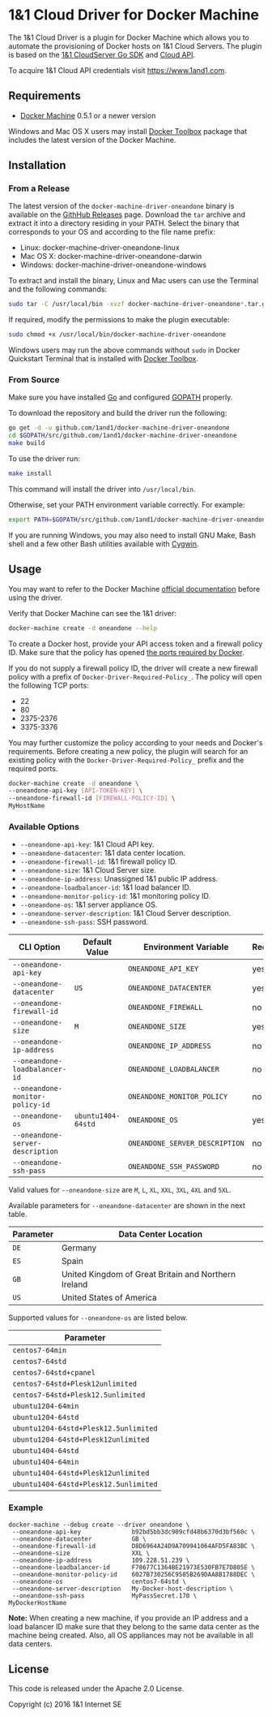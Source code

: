 # 1&amp;1 Cloud Driver for Docker Machine

The 1&amp;1 Cloud Driver is a plugin for Docker Machine which allows you to automate the provisioning of Docker hosts on 1&amp;1 Cloud Servers. The plugin is based on the [1&amp;1 CloudServer Go SDK](https://github.com/1and1/oneandone-cloudserver-sdk-go) and [Cloud API](https://cloudpanel-api.1and1.com/documentation/1and1/). 

To acquire 1&amp;1 Cloud API credentials visit https://www.1and1.com.

## Requirements

  * [Docker Machine](https://docs.docker.com/machine/install-machine/) 0.5.1 or a newer version

Windows and Mac OS X users may install [Docker Toolbox](https://www.docker.com/products/docker-toolbox) package that includes the latest version of the Docker Machine.

## Installation

### From a Release

The latest version of the `docker-machine-driver-oneandone` binary is available on the [GithHub Releases](https://github.com/1and1/docker-machine-driver-oneandone/releases) page.
Download the `tar` archive and extract it into a directory residing in your PATH. Select the binary that corresponds to your OS and according to the file name prefix:

* Linux: docker-machine-driver-oneandone-linux
* Mac OS X: docker-machine-driver-oneandone-darwin
* Windows: docker-machine-driver-oneandone-windows

To extract and install the binary, Linux and Mac users can use the Terminal and the following commands:

```bash
sudo tar -C /usr/local/bin -xvzf docker-machine-driver-oneandone*.tar.gz
```

If required, modify the permissions to make the plugin executable:

```bash
sudo chmod +x /usr/local/bin/docker-machine-driver-oneandone
```

Windows users may run the above commands without `sudo` in Docker Quickstart Terminal that is installed with [Docker Toolbox](https://www.docker.com/products/docker-toolbox).

### From Source

Make sure you have installed [Go](http://www.golang.org) and configured [GOPATH](http://golang.org/doc/code.html#GOPATH) properly.

To download the repository and build the driver run the following:

```bash
go get -d -u github.com/1and1/docker-machine-driver-oneandone
cd $GOPATH/src/github.com/1and1/docker-machine-driver-oneandone
make build
```

To use the driver run:

```bash
make install
```

This command will install the driver into `/usr/local/bin`. 

Otherwise, set your PATH environment variable correctly. For example:

```bash
export PATH=$GOPATH/src/github.com/1and1/docker-machine-driver-oneandone/bin:$PATH
```

If you are running Windows, you may also need to install GNU Make, Bash shell and a few other Bash utilities available with [Cygwin](https://www.cygwin.com).

## Usage

You may want to refer to the Docker Machine [official documentation](https://docs.docker.com/machine/) before using the driver.

Verify that Docker Machine can see the 1&amp;1 driver:

```bash
docker-machine create -d oneandone --help
```

To create a Docker host, provide your API access token and a firewall policy ID.
Make sure that the policy has opened [the ports required by Docker](https://docs.docker.com/swarm/plan-for-production/).

If you do not supply a firewall policy ID, the driver will create a new firewall policy with a prefix of `Docker-Driver-Required-Policy_`. The policy will open the following TCP ports: 

* 22
* 80
* 2375-2376
* 3375-3376

You may further customize the policy according to your needs and Docker's requirements.
Before creating a new policy, the plugin will search for an existing policy with the `Docker-Driver-Required-Policy_` prefix and the required ports.

```bash
docker-machine create -d oneandone \
--oneandone-api-key [API-TOKEN-KEY] \
--oneandone-firewall-id [FIREWALL-POLICY-ID] \
MyHostName
```

### Available Options

  * `--oneandone-api-key`:  1&amp;1 Cloud API key.
  * `--oneandone-datacenter`: 1&amp;1 data center location.
  * `--oneandone-firewall-id`: 1&amp;1 firewall policy ID.
  * `--oneandone-size`: 1&amp;1 Cloud Server size.
  * `--oneandone-ip-address`: Unassigned 1&amp;1 public IP address.
  * `--oneandone-loadbalancer-id`: 1&amp;1 load balancer ID.
  * `--oneandone-monitor-policy-id`: 1&amp;1 monitoring policy ID.
  * `--oneandone-os`: 1&amp;1 server appliance OS.
  * `--oneandone-server-description`: 1&amp;1 Cloud Server description.
  * `--oneandone-ssh-pass`: SSH password.

|          CLI Option              |   Default Value    | Environment Variable           | Required |
| -------------------------------- | ------------------ | ------------------------------ | -------- |
| `--oneandone-api-key`            |                    | `ONEANDONE_API_KEY`            | yes      |
| `--oneandone-datacenter`         | `US`               | `ONEANDONE_DATACENTER`         | yes      |
| `--oneandone-firewall-id`        |                    | `ONEANDONE_FIREWALL`           | no       |
| `--oneandone-size`               | `M`                | `ONEANDONE_SIZE`               | yes      |
| `--oneandone-ip-address`         |                    | `ONEANDONE_IP_ADDRESS`         | no       |
| `--oneandone-loadbalancer-id`    |                    | `ONEANDONE_LOADBALANCER`       | no       |
| `--oneandone-monitor-policy-id`  |                    | `ONEANDONE_MONITOR_POLICY`     | no       |
| `--oneandone-os`                 | `ubuntu1404-64std` | `ONEANDONE_OS`                 | yes      |
| `--oneandone-server-description` |                    | `ONEANDONE_SERVER_DESCRIPTION` | no       |
| `--oneandone-ssh-pass`           |                    | `ONEANDONE_SSH_PASSWORD`       | no       |

Valid values for `--oneandone-size` are `M`, `L`, `XL`, `XXL`, `3XL`, `4XL` and `5XL`.

Available parameters for `--oneandone-datacenter` are shown in the next table.

| Parameter |                 Data Center Location                 |
|-----------|------------------------------------------------------|
| `DE`      | Germany                                              |
| `ES`      | Spain                                                |
| `GB`      | United Kingdom of Great Britain and Northern Ireland |
| `US`      | United States of America                             |

Supported values for `--oneandone-os` are listed below.

|              Parameter                |
|---------------------------------------|
| `centos7-64min`                       |
| `centos7-64std`                       |
| `centos7-64std+cpanel`                |
| `centos7-64std+Plesk12unlimited`      |
| `centos7-64std+Plesk12.5unlimited`    |
| `ubuntu1204-64min`                    |
| `ubuntu1204-64std`                    |
| `ubuntu1204-64std+Plesk12.5unlimited` |
| `ubuntu1204-64std+Plesk12unlimited`   |
| `ubuntu1404-64std`                    |
| `ubuntu1404-64min`                    |
| `ubuntu1404-64std+Plesk12unlimited`   |
| `ubuntu1404-64std+Plesk12.5unlimited` |

 
### Example

```
docker-machine --debug create --driver oneandone \
 --oneandone-api-key              b92bd5bb3dc909cfd48b6370d3bf560c \
 --oneandone-datacenter           GB \
 --oneandone-firewall-id          D8D6964A24D9A709941064AFD5FA83BC \
 --oneandone-size                 XXL \
 --oneandone-ip-address           109.228.51.239 \
 --oneandone-loadbalancer-id      F78677C1364BE21973E530FB7E7D805E \
 --oneandone-monitor-policy-id    6027B730256C9585B269DAA8B1788DEC \
 --oneandone-os                   centos7-64std \
 --oneandone-server-description   My-Docker-host-description \
 --oneandone-ssh-pass             MyPassSecret.170 \   
MyDockerHostName
```

**Note:** When creating a new machine, if you provide an IP address and a load balancer ID make sure that they belong to the same data center as the machine being created.
Also, all OS appliances may not be available in all data centers.

## License

This code is released under the Apache 2.0 License.

Copyright (c) 2016 1&amp;1 Internet SE
